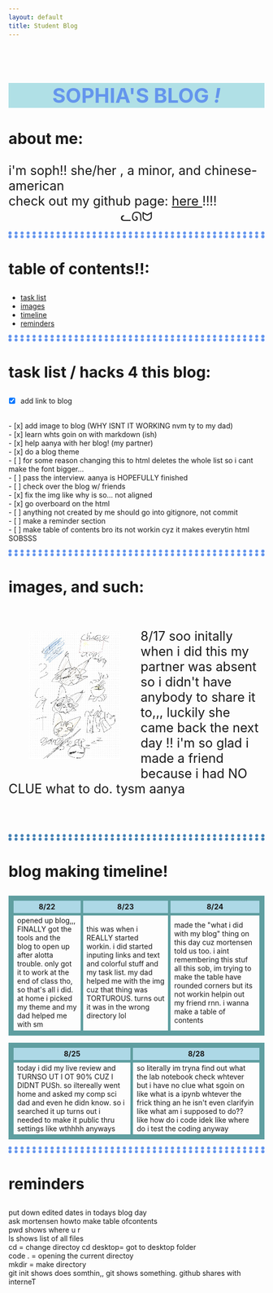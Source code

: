 ```yaml
---
layout: default
title: Student Blog
---
```


<br>
<h2 style ="color:cornflowerblue;"> SOPHIA'S BLOG <i>!</i></h2>
<h3> about me: </h3>
<div class="abtme">
i'm soph!! she/her ,  a minor, and chinese-american
<br>
check out my github page: <a href  ="https://github.com/55ophia"> here </a> !!!!
<br>
<div class="cat">
 ᓚᘏᗢ
</div>
</div>

<hr>
<h3> table of contents!!: </h3>
<div id="toc_container">
<ul class="toc_list">
  <li><a href="First">task list</a></li>
    <li><a href="Second">images</a></li>
    <li><a href="Third">timeline</a></li>
    <li><a href="forth"> reminders</a></li>
</ul>
</div>
<hr>
<h3 slot='h-1'> task list / hacks 4 this blog: </h3>

- [x] add link to blog
<br>
- [x] add image to blog (WHY ISNT IT WORKING nvm ty to my dad)
<br>
- [x] learn whts goin on with markdown (ish)
<br>
- [x] help aanya with her blog! (my partner)
<br>
- [x] do a blog theme
<br>
- [ ] for some reason changing this to html deletes the whole list so i cant make the font bigger...
<br>
- [ ] pass the interview. aanya is HOPEFULLY finished
<br>
- [ ] check over the blog w/ friends
<br>
- [x] fix the img like why is so... not aligned
<br>
- [x] go overboard on the html
<br>
- [ ] anything not created by me should go into gitignore, not commit
<br>
- [ ] make a reminder section
<br>
- [ ] make table of contents bro its not workin cyz it makes everytin html SOBSSS
<hr style="border: 6px dotted cornflowerblue">

<h3 slot="h-2">images, and such:</h3>

<div class="try">
    <div class="img">
    <img src="images/cat.jpg" width="180" height="250" >
    </div>
        <div class="tex">
        <br>
        <br>
        <article> 8/17 soo initally when i did this my partner was absent so i didn't have anybody to share it to,,, luckily she came back the next day !! i'm so glad i made a friend because i had NO CLUE what  to do. tysm aanya 
        <br>
        <br>
        <br>
        </article>
        </div>
</div>

<hr style="border: 6px dotted steelblue">
<h3 slot="h-3"> blog making timeline! </h3>

<table>
    <tr>
        <th> 8/22 </th>
        <th> 8/23 </th>
        <th> 8/24 </th>
    </tr>
    <tr>
    <td> opened up blog,,, FINALLY got the tools and the blog to open up after alotta trouble. only got it to work at the end of class tho, so that's all i did. at home i picked my theme and my dad helped me with sm</td>
    <td> this was when i REALLY started workin. i did started inputing links and text and colorful stuff and my task list. my dad helped me with the img cuz that thing was TORTUROUS. turns out it was in the wrong directory lol</td>
    <td> made the "what i did with my blog" thing on this day cuz mortensen told us too. i aint remembering this stuf all this sob, im trying to make the table have rounded corners but its not workin helpin out my friend rnn. i wanna make a table of contents</td>
    </tr>
</table>

<table>
    <tr>
        <th> 8/25 </th>
        <th> 8/28 </th>
    </tr>
    <td> today i did my live review and TURNSO UT I OT 90% CUZ I DIDNT PUSh. so iltereally went home and asked my comp sci dad and even he didn know. so i searched it up turns out i needed to make it public thru settings like wthhhh anyways </td>
    <td> so literally im tryna find out what the lab notebook check whtever but i have no clue what sgoin on like what is a ipynb whtever the frick thing an he isn't even clarifyin like what am i supposed to do?? like how do i code idek like where do i test the coding anyway</td>


</table>




<hr style ="border 6px dotted cadetblue">
<h3> reminders </h3>
put down edited dates in todays blog day
<br>
ask mortensen howto make table ofcontents
<br>
pwd shows where u r
<br>
ls shows list of all files
<br>
cd = change directoy
cd desktop= got to desktop folder
<br>
code . = opening the current directoy
<br>
mkdir = make directory
<br>
git init shows does somthin,, git shows something. github shares with interneT
<br>




<style>
h2{background-color: powderblue;
font-size: 40px;
text-align: center;}
.abtme{font-size: 25px}
hr{border: 6px dotted cornflowerblue;}
hr{background-color: white}
h3{font-size: 30px;}
.cat{text-align: center}
.img{float: left;
padding: 40px;}
article{font-size: 25px}
table, th, td {border: 5px solid cadetblue;}
th{background-color: lightblue;
text-align: center;}
</style>